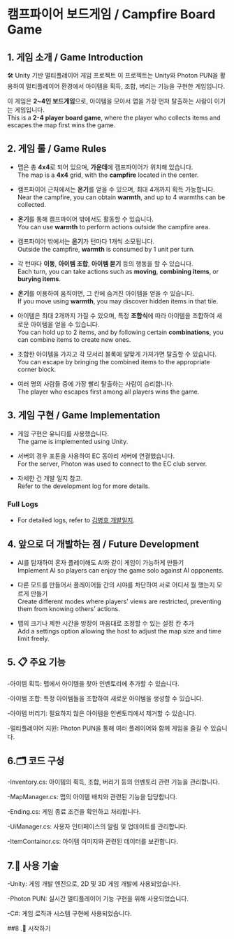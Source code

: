# 캠프파이어 보드게임 / Campfire Board Game



## 1. 게임 소개 / Game Introduction
🛠️ Unity 기반 멀티플레이어 게임 프로젝트
이 프로젝트는 Unity와 Photon PUN을 활용하여 멀티플레이어 환경에서 아이템을 획득, 조합, 버리는 기능을 구현한 게임입니다.
  
이 게임은 **2~4인 보드게임**으로, 아이템을 모아서 맵을 가장 먼저 탈출하는 사람이 이기는 게임입니다.  
This is a **2-4 player board game**, where the player who collects items and escapes the map first wins the game.

## 2. 게임 룰 / Game Rules  
- 맵은 총 **4x4**로 되어 있으며, **가운데**에 캠프파이어가 위치해 있습니다.  
  The map is a **4x4** grid, with the **campfire** located in the center.
  
- 캠프파이어 근처에서는 **온기**를 얻을 수 있으며, 최대 4개까지 획득 가능합니다.  
  Near the campfire, you can obtain **warmth**, and up to 4 warmths can be collected.
  
- **온기**를 통해 캠프파이어 밖에서도 활동할 수 있습니다.  
  You can use **warmth** to perform actions outside the campfire area.
  
- 캠프파이어 밖에서는 **온기**가 턴마다 1개씩 소모됩니다.  
  Outside the campfire, **warmth** is consumed by 1 unit per turn.
  
- 각 턴마다 **이동**, **아이템 조합**, **아이템 묻기** 등의 행동을 할 수 있습니다.  
  Each turn, you can take actions such as **moving**, **combining items**, or **burying items**.
  
- **온기**를 이용하여 움직이면, 그 칸에 숨겨진 아이템을 얻을 수 있습니다.  
  If you move using **warmth**, you may discover hidden items in that tile.
  
- 아이템은 최대 2개까지 가질 수 있으며, 특정 **조합식**에 따라 아이템을 조합하여 새로운 아이템을 얻을 수 있습니다.  
  You can hold up to 2 items, and by following certain **combinations**, you can combine items to create new ones.
  
- 조합한 아이템을 가지고 각 모서리 블록에 알맞게 가져가면 탈출할 수 있습니다.  
  You can escape by bringing the combined items to the appropriate corner block.
  
- 여러 명의 사람들 중에 가장 빨리 탈출하는 사람이 승리합니다.  
  The player who escapes first among all players wins the game.

## 3. 게임 구현 / Game Implementation  
- 게임 구현은 유니티를 사용했습니다.  
  The game is implemented using Unity.
  
- 서버의 경우 포톤을 사용하여 EC 동아리 서버에 연결했습니다.  
  For the server, Photon was used to connect to the EC club server.
  
- 자세한 건 개발 일지 참고.  
  Refer to the development log for more details.
  
### Full Logs
- For detailed logs, refer to [김병호 개발일지](path_to_uploaded_file/김병호_개발일지.docx).


## 4. 앞으로 더 개발하는 점 / Future Development  
- AI를 탐재하여 혼자 플레이해도 AI와 같이 게임이 가능하게 만들기  
  Implement AI so players can enjoy the game solo against AI opponents.
  
- 다른 모드를 만들어서 플레이어들 간의 시야를 차단하여 서로 어디서 뭘 했는지 모르게 만들기  
  Create different modes where players' views are restricted, preventing them from knowing others' actions.
  
- 맵의 크기나 제한 시간을 방장이 마음대로 조정할 수 있는 설정 칸 추가  
  Add a settings option allowing the host to adjust the map size and time limit freely.




## 5. 📋 주요 기능
-아이템 획득: 맵에서 아이템을 찾아 인벤토리에 추가할 수 있습니다.

-아이템 조합: 특정 아이템들을 조합하여 새로운 아이템을 생성할 수 있습니다.

-아이템 버리기: 필요하지 않은 아이템을 인벤토리에서 제거할 수 있습니다.

-멀티플레이어 지원: Photon PUN을 통해 여러 플레이어와 함께 게임을 즐길 수 있습니다.

## 6.🗂️ 코드 구성
-Inventory.cs: 아이템의 획득, 조합, 버리기 등의 인벤토리 관련 기능을 관리합니다.

-MapManager.cs: 맵의 아이템 배치와 관련된 기능을 담당합니다.

-Ending.cs: 게임 종료 조건을 확인하고 처리합니다.

-UiManager.cs: 사용자 인터페이스의 알림 및 업데이트를 관리합니다.

-ItemContainor.cs: 아이템 이미지와 관련된 데이터를 보관합니다.

## 7.🔧 사용 기술
-Unity: 게임 개발 엔진으로, 2D 및 3D 게임 개발에 사용되었습니다.

-Photon PUN: 실시간 멀티플레이어 기능 구현을 위해 사용되었습니다.

-C#: 게임 로직과 시스템 구현에 사용되었습니다.

##8 .🚀 시작하기


